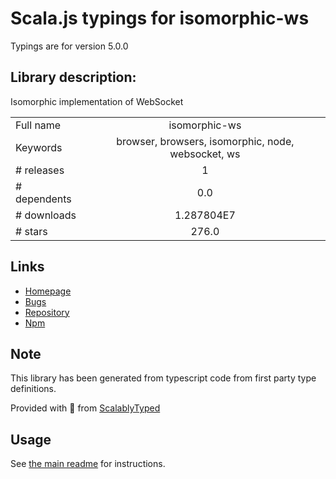 
# Scala.js typings for isomorphic-ws

Typings are for version 5.0.0

## Library description:
Isomorphic implementation of WebSocket

|                    |                 |
| ------------------ | :-------------: |
| Full name          | isomorphic-ws |
| Keywords           | browser, browsers, isomorphic, node, websocket, ws |
| # releases         | 1 |
| # dependents       | 0.0 |
| # downloads        | 1.287804E7 |
| # stars            | 276.0 |

## Links
- [Homepage](https://github.com/heineiuo/isomorphic-ws#readme)
- [Bugs](https://github.com/heineiuo/isomorphic-ws/issues)
- [Repository](https://github.com/heineiuo/isomorphic-ws)
- [Npm](https://www.npmjs.com/package/isomorphic-ws)
    


## Note
This library has been generated from typescript code from first party type definitions.

Provided with :purple_heart: from [ScalablyTyped](https://github.com/oyvindberg/ScalablyTyped)

## Usage
See [the main readme](../../readme.md) for instructions.



